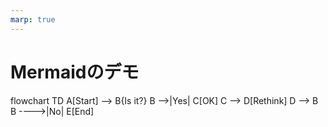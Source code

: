 ```yaml
---
marp: true
---
```


# Mermaidのデモ

<div class="mermaid">
flowchart TD
    A[Start] --> B{Is it?}
    B -->|Yes| C[OK]
    C --> D[Rethink]
    D --> B
    B ---->|No| E[End]
</div>

<!-- import mermaid -->
<script src="https://cdn.jsdelivr.net/npm/mermaid@9"></script>
<script>
    mermaid.initialize({startOnLoad: true});
</script>